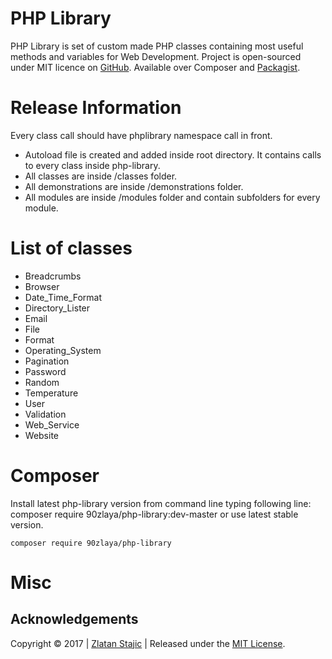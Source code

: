 PHP Library
=======

PHP Library is set of custom made PHP classes containing most useful methods and variables for Web Development.
Project is open-sourced under MIT licence on [GitHub]. Available over Composer and [Packagist].

Release Information
=======

Every class call should have phplibrary namespace call in front. 

* Autoload file is created and added inside root directory. It contains calls to every class inside php-library.
* All classes are inside /classes folder.
* All demonstrations are inside /demonstrations folder.
* All modules are inside /modules folder and contain subfolders for every module.

List of classes
=======

* Breadcrumbs
* Browser
* Date_Time_Format
* Directory_Lister
* Email
* File
* Format
* Operating_System
* Pagination
* Password
* Random
* Temperature
* User
* Validation
* Web_Service
* Website

Composer
=======
Install latest php-library version from command line typing following line: composer require 90zlaya/php-library:dev-master or use latest stable version.

```
composer require 90zlaya/php-library
```

Misc
=======

Acknowledgements
----------------

Copyright © 2017 | [Zlatan Stajic] | Released under the [MIT License].

[Zlatan Stajic]: https://www.zlatanstajic.com/
[GitHub]: https://github.com/90zlaya/php-library
[Packagist]: https://packagist.org/packages/90zlaya/php-library
[MIT License]: http://www.opensource.org/licenses/mit-license.php
